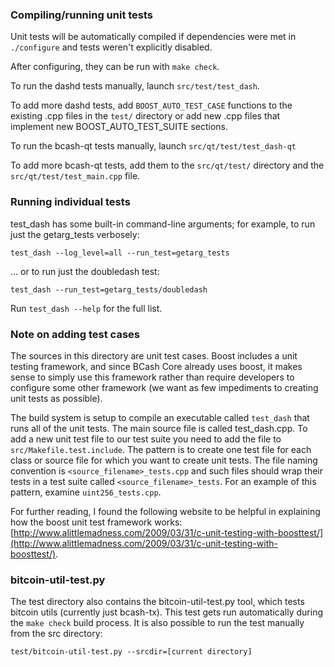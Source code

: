 ### Compiling/running unit tests

Unit tests will be automatically compiled if dependencies were met in `./configure`
and tests weren't explicitly disabled.

After configuring, they can be run with `make check`.

To run the dashd tests manually, launch `src/test/test_dash`.

To add more dashd tests, add `BOOST_AUTO_TEST_CASE` functions to the existing
.cpp files in the `test/` directory or add new .cpp files that
implement new BOOST_AUTO_TEST_SUITE sections.

To run the bcash-qt tests manually, launch `src/qt/test/test_dash-qt`

To add more bcash-qt tests, add them to the `src/qt/test/` directory and
the `src/qt/test/test_main.cpp` file.

### Running individual tests

test_dash has some built-in command-line arguments; for
example, to run just the getarg_tests verbosely:

    test_dash --log_level=all --run_test=getarg_tests

... or to run just the doubledash test:

    test_dash --run_test=getarg_tests/doubledash

Run `test_dash --help` for the full list.

### Note on adding test cases

The sources in this directory are unit test cases.  Boost includes a
unit testing framework, and since BCash Core already uses boost, it makes
sense to simply use this framework rather than require developers to
configure some other framework (we want as few impediments to creating
unit tests as possible).

The build system is setup to compile an executable called `test_dash`
that runs all of the unit tests.  The main source file is called
test_dash.cpp. To add a new unit test file to our test suite you need 
to add the file to `src/Makefile.test.include`. The pattern is to create 
one test file for each class or source file for which you want to create 
unit tests.  The file naming convention is `<source_filename>_tests.cpp` 
and such files should wrap their tests in a test suite 
called `<source_filename>_tests`. For an example of this pattern, 
examine `uint256_tests.cpp`.

For further reading, I found the following website to be helpful in
explaining how the boost unit test framework works:
[http://www.alittlemadness.com/2009/03/31/c-unit-testing-with-boosttest/](http://www.alittlemadness.com/2009/03/31/c-unit-testing-with-boosttest/).

### bitcoin-util-test.py

The test directory also contains the bitcoin-util-test.py tool, which tests bitcoin utils (currently just bcash-tx). This test gets run automatically during the `make check` build process. It is also possible to run the test manually from the src directory:

```
test/bitcoin-util-test.py --srcdir=[current directory]

```